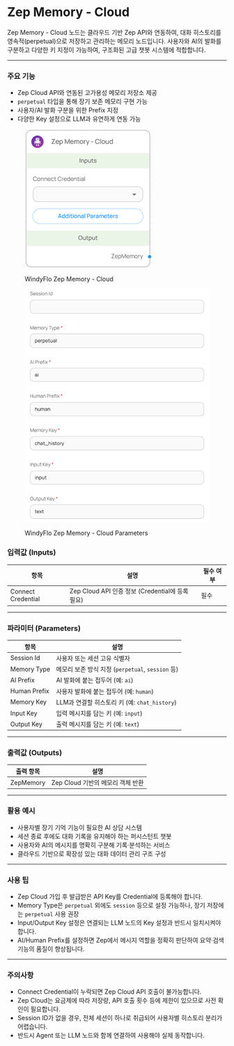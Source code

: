 # Zep Memory - Cloud

Zep Memory - Cloud 노드는 클라우드 기반 Zep API와 연동하여, 대화 히스토리를 영속적(perpetual)으로 저장하고 관리하는 메모리 노드입니다. 사용자와 AI의 발화를 구분하고 다양한 키 지정이 가능하여, 구조화된 고급 챗봇 시스템에 적합합니다.

***

### 주요 기능

* Zep Cloud API와 연동된 고가용성 메모리 저장소 제공
* `perpetual` 타입을 통해 장기 보존 메모리 구현 가능
* 사용자/AI 발화 구분을 위한 Prefix 지정
* 다양한 Key 설정으로 LLM과 유연하게 연동 가능

<figure><img src="../../../.gitbook/assets/스크린샷 2025-05-19 175506 (1).png" alt=""><figcaption><p>WindyFlo Zep Memory - Cloud</p></figcaption></figure>

<figure><img src="../../../.gitbook/assets/스크린샷 2025-05-19 175520.png" alt=""><figcaption><p>WindyFlo Zep Memory - Cloud Parameters</p></figcaption></figure>

### 입력값 (Inputs)

| 항목                 | 설명                                      | 필수 여부 |
| ------------------ | --------------------------------------- | ----- |
| Connect Credential | Zep Cloud API 인증 정보 (Credential에 등록 필요) | 필수    |

***

### 파라미터 (Parameters)

| 항목           | 설명                                      |
| ------------ | --------------------------------------- |
| Session Id   | 사용자 또는 세션 고유 식별자                        |
| Memory Type  | 메모리 보존 방식 지정 (`perpetual`, `session` 등) |
| AI Prefix    | AI 발화에 붙는 접두어 (예: `ai`)                 |
| Human Prefix | 사용자 발화에 붙는 접두어 (예: `human`)             |
| Memory Key   | LLM과 연결할 히스토리 키 (예: `chat_history`)     |
| Input Key    | 입력 메시지를 담는 키 (예: `input`)               |
| Output Key   | 출력 메시지를 담는 키 (예: `text`)                |

***

### 출력값 (Outputs)

| 출력 항목     | 설명                      |
| --------- | ----------------------- |
| ZepMemory | Zep Cloud 기반의 메모리 객체 반환 |

***

### 활용 예시

* 사용자별 장기 기억 기능이 필요한 AI 상담 시스템
* 세션 종료 후에도 대화 기록을 유지해야 하는 퍼시스턴트 챗봇
* 사용자와 AI의 메시지를 명확히 구분해 기록·분석하는 서비스
* 클라우드 기반으로 확장성 있는 대화 데이터 관리 구조 구성

***

### 사용 팁

* Zep Cloud 가입 후 발급받은 API Key를 Credential에 등록해야 합니다.
* Memory Type은 `perpetual` 외에도 `session` 등으로 설정 가능하나, 장기 저장에는 `perpetual` 사용 권장
* Input/Output Key 설정은 연결되는 LLM 노드의 Key 설정과 반드시 일치시켜야 합니다.
* AI/Human Prefix를 설정하면 Zep에서 메시지 역할을 정확히 판단하여 요약·검색 기능의 품질이 향상됩니다.

***

### 주의사항

* Connect Credential이 누락되면 Zep Cloud API 호출이 불가능합니다.
* Zep Cloud는 요금제에 따라 저장량, API 호출 횟수 등에 제한이 있으므로 사전 확인이 필요합니다.
* Session ID가 없을 경우, 전체 세션이 하나로 취급되어 사용자별 히스토리 분리가 어렵습니다.
* 반드시 Agent 또는 LLM 노드와 함께 연결하여 사용해야 실제 동작합니다.
